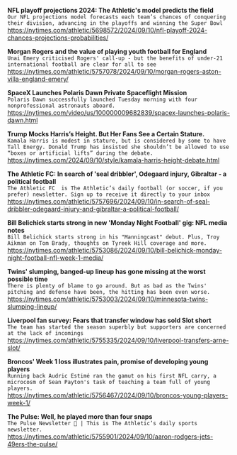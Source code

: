 **NFL playoff projections 2024: The Athletic's model predicts the field**\
`Our NFL projections model forecasts each team’s chances of conquering their division, advancing in the playoffs and winning the Super Bowl`\
https://nytimes.com/athletic/5698572/2024/09/10/nfl-playoff-2024-chances-projections-probabilities/

**Morgan Rogers and the value of playing youth football for England**\
`Unai Emery criticised Rogers' call-up - but the benefits of under-21 international football are clear for all to see`\
https://nytimes.com/athletic/5757078/2024/09/10/morgan-rogers-aston-villa-england-emery/

**SpaceX Launches Polaris Dawn Private Spaceflight Mission**\
`Polaris Dawn successfully launched Tuesday morning with four nonprofessional astronauts aboard.`\
https://nytimes.com/video/us/100000009682839/spacex-launches-polaris-dawn.html

**Trump Mocks Harris’s Height. But Her Fans See a Certain Stature.**\
`Kamala Harris is modest in stature, but is considered by some to have Tall Energy. Donald Trump has insisted she shouldn’t be allowed to use “boxes or artificial lifts” during the debate.`\
https://nytimes.com/2024/09/10/style/kamala-harris-height-debate.html

**The Athletic FC: In search of 'seal dribbler', Odegaard injury, Gibraltar - a political football**\
`The Athletic FC  is The Athletic’s daily football (or soccer, if you prefer) newsletter. Sign up to receive it directly to your inbox`\
https://nytimes.com/athletic/5757696/2024/09/10/in-search-of-seal-dribbler-odegaard-injury-and-gibraltar-a-political-football/

**Bill Belichick starts strong in new 'Monday Night Football' gig: NFL media notes**\
`Bill Belichick starts strong in his "Manningcast" debut. Plus, Troy Aikman on Tom Brady, thoughts on Tyreek Hill coverage and more.`\
https://nytimes.com/athletic/5753086/2024/09/10/bill-belichick-monday-night-football-nfl-week-1-media/

**Twins' slumping, banged-up lineup has gone missing at the worst possible time**\
`There is plenty of blame to go around. But as bad as the Twins' pitching and defense have been, the hitting has been even worse.`\
https://nytimes.com/athletic/5753003/2024/09/10/minnesota-twins-slumping-lineup/

**Liverpool fan survey: Fears that transfer window has sold Slot short**\
`The team has started the season superbly but supporters are concerned at the lack of incomings`\
https://nytimes.com/athletic/5755335/2024/09/10/liverpool-transfers-arne-slot/

**Broncos' Week 1 loss illustrates pain, promise of developing young players**\
`Running back Audric Estimé ran the gamut on his first NFL carry, a microcosm of Sean Payton's task of teaching a team full of young players.`\
https://nytimes.com/athletic/5756467/2024/09/10/broncos-young-players-week-1/

**The Pulse: Well, he played more than four snaps**\
`The Pulse Newsletter 📣 | This is The Athletic’s daily sports newsletter.`\
https://nytimes.com/athletic/5755901/2024/09/10/aaron-rodgers-jets-49ers-the-pulse/

